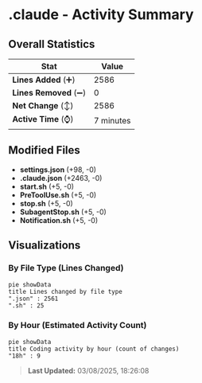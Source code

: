 # .claude - Activity Summary 

## Overall Statistics

| Stat                   | Value                                                             |
| ---------------------- | ----------------------------------------------------------------- |
| **Lines Added** (➕)   | 2586                                          |
| **Lines Removed** (➖) | 0                                        |
| **Net Change** (↕)    | 2586                |
| **Active Time** (⌚)   | 7 minutes |


## Modified Files
- **settings.json** (+98, -0)
- **.claude.json** (+2463, -0)
- **start.sh** (+5, -0)
- **PreToolUse.sh** (+5, -0)
- **stop.sh** (+5, -0)
- **SubagentStop.sh** (+5, -0)
- **Notification.sh** (+5, -0)

## Visualizations

### By File Type (Lines Changed)

```mermaid
pie showData
title Lines changed by file type
".json" : 2561
".sh" : 25
```

### By Hour (Estimated Activity Count)

```mermaid
pie showData
title Coding activity by hour (count of changes)
"18h" : 9
```


> **Last Updated:** 03/08/2025, 18:26:08